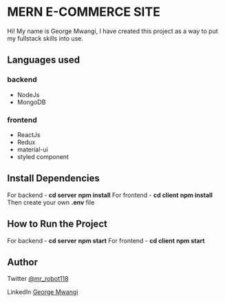 # MERN E-COMMERCE SITE

Hi! My name is George Mwangi, I have created this project as a way to put my fullstack skills into use.

## Languages used

### backend

- NodeJs
- MongoDB

### frontend

- ReactJs
- Redux
- material-ui
- styled component

## Install Dependencies

For backend - **cd server** **npm install**
For frontend - **cd client** **npm install**
Then create your own **.env** file

## How to Run the Project

For backend - **cd server** **npm start**
For frontend - **cd client** **npm start**

## Author

Twitter [@mr_robot118](https://twitter.com/mr_robot118)

LinkedIn [George Mwangi](https://www.linkedin.com/in/george-mwangi-47057215b/)
